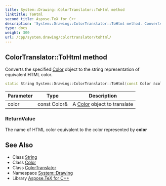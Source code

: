 ```yaml
---
title: System::Drawing::ColorTranslator::ToHtml method
linktitle: ToHtml
second_title: Aspose.TeX for C++
description: 'System::Drawing::ColorTranslator::ToHtml method. Converts the specified Color object to the string representation of equivalent HTML color in C++.'
type: docs
weight: 300
url: /cpp/system.drawing/colortranslator/tohtml/
---
```

## ColorTranslator::ToHtml method


Converts the specified [Color](../../color/) object to the string representation of equivalent HTML color.

```cpp
static String System::Drawing::ColorTranslator::ToHtml(const Color &color)
```


| Parameter | Type | Description |
| --- | --- | --- |
| color | const Color\& | A [Color](../../color/) object to translate |

### ReturnValue

The name of HTML color equivalent to the color represented by **color**

## See Also

* Class [String](../../../system/string/)
* Class [Color](../../color/)
* Class [ColorTranslator](../)
* Namespace [System::Drawing](../../)
* Library [Aspose.TeX for C++](../../../)
